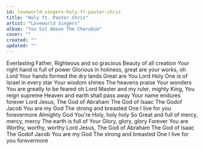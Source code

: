 ```yaml
---
id: loveworld-singers-holy-ft-pastor-chris
title: "Holy ft. Pastor Chris"
artist: "Loveworld Singers"
album: "You Sit Above The Cherubim"
cover: ""
created: ""
updated: ""
---
```


Everlasting Father, Righteous and so gracious
Beauty of all creation
Your right hand is full of power
Glorious in holiness, great are your works, oh Lord
Your hands formed the dry lands
Great are You Lord
Holy One is of lsrael in every star Your wisdom shines
The heavens praise Your wonders
You are greatly to be feared oh Lord
Master and my ruler, mighty King, You reign supreme
Heaven and earth shall pass away
Your name endures forever
Lord Jesus, The God of Abraham
The God of Isaac
The Godof Jacob
You are my God
The strong and breasted One
I live for you forevermore
Almighty God
You're Holy, holy holy
So Great and full of mercy, mercy, mercy
The earth is full of Your Glory, glory, glory
Forever You are Worthy, worthy, worthy
Lord Jesus, The God of Abraham
The God of Isaac
The Godof Jacob
You are my God
The strong and breasted One
I live for you forevermore